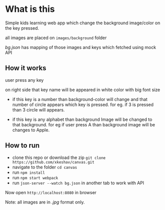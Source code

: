 # What is this

Simple kids learning web app which change the background image/color on the key pressed.

all images are placed on `images/background` folder

_bg.json_ has mapping of those images and keys which fetched using mock API

## How it works

user press any key

on right side that key name will be appeared in white color with big font size

- if this key is a number than background-color will change and that number of circle appears which key is pressed.
  for eg. if 3 is pressed than 3 circle will appears.

- if this key is any alphabet than background Image will be changed to that background.
  for eg if user press A than background image will be changes to Apple.

## How to run

- clone this repo or download the zip
  `git clone https://github.com/xkeshav/canvas.git`
- navigate to the folder `cd canvas`
- run `npm install`
- run `npm start webpack`
- run `json-server --watch bg.json` in another tab to work with API

Now open `http://localhost:8080` in browser

Note: all images are in _.jpg_ format only.
